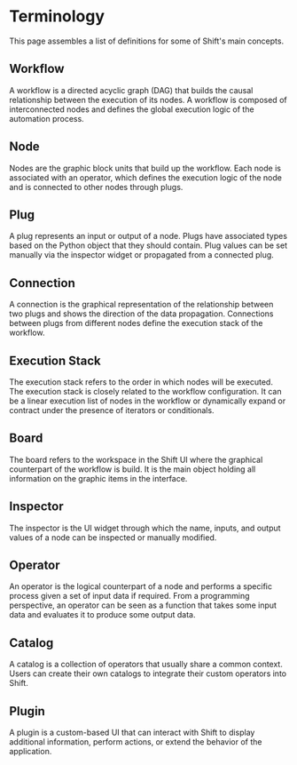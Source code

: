 # Terminology

This page assembles a list of definitions for some of Shift's main concepts.

## Workflow

A workflow is a directed acyclic graph (DAG) that builds the causal relationship between the execution of its nodes. A workflow is composed of interconnected nodes and defines the global execution logic of the automation process.

## Node

Nodes are the graphic block units that build up the workflow. Each node is associated with an operator, which defines the execution logic of the node and is connected to other nodes through plugs.

## Plug

A plug represents an input or output of a node. Plugs have associated types based on the Python object that they should contain. Plug values can be set manually via the inspector widget or propagated from a connected plug.

## Connection

A connection is the graphical representation of the relationship between two plugs and shows the direction of the data propagation. Connections between plugs from different nodes define the execution stack of the workflow. 

## Execution Stack

The execution stack refers to the order in which nodes will be executed. The execution stack is closely related to the workflow configuration. It can be a linear execution list of nodes in the workflow or dynamically expand or contract under the presence of iterators or conditionals. 

## Board

The board refers to the workspace in the Shift UI where the graphical counterpart of the workflow is build. It is the main object holding all information on the graphic items in the interface.

## Inspector

The inspector is the UI widget through which the name, inputs, and output values of a node can be inspected or manually modified.

## Operator

An operator is the logical counterpart of a node and performs a specific process given a set of input data if required. From a programming perspective, an operator can be seen as a function that takes some input data and evaluates it to produce some output data.

## Catalog

A catalog is a collection of operators that usually share a common context.  Users can create their own catalogs to integrate their custom operators into Shift.

## Plugin

A plugin is a custom-based UI that can interact with Shift to display additional information, perform actions, or extend the behavior of the application.
